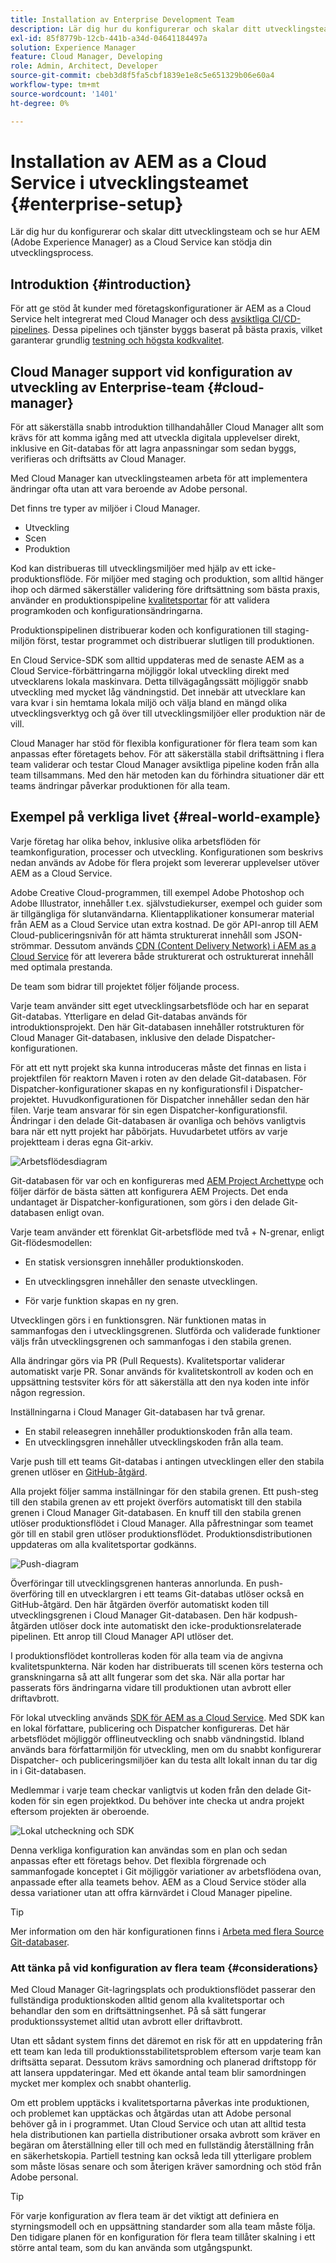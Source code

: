 ```yaml
---
title: Installation av Enterprise Development Team
description: Lär dig hur du konfigurerar och skalar ditt utvecklingsteam och se hur AEM as a Cloud Service kan stödja din utvecklingsprocess.
exl-id: 85f8779b-12cb-441b-a34d-04641184497a
solution: Experience Manager
feature: Cloud Manager, Developing
role: Admin, Architect, Developer
source-git-commit: cbeb3d8f5fa5cbf1839e1e8c5e651329b06e60a4
workflow-type: tm+mt
source-wordcount: '1401'
ht-degree: 0%

---
```


# Installation av AEM as a Cloud Service i utvecklingsteamet {#enterprise-setup}

Lär dig hur du konfigurerar och skalar ditt utvecklingsteam och se hur AEM (Adobe Experience Manager) as a Cloud Service kan stödja din utvecklingsprocess.

## Introduktion {#introduction}

För att ge stöd åt kunder med företagskonfigurationer är AEM as a Cloud Service helt integrerat med Cloud Manager och dess [avsiktliga CI/CD-pipelines](/help/implementing/cloud-manager/configuring-pipelines/introduction-ci-cd-pipelines.md). Dessa pipelines och tjänster byggs baserat på bästa praxis, vilket garanterar grundlig [testning och högsta kodkvalitet](/help/implementing/cloud-manager/code-quality-testing.md).

## Cloud Manager support vid konfiguration av utveckling av Enterprise-team {#cloud-manager}

För att säkerställa snabb introduktion tillhandahåller Cloud Manager allt som krävs för att komma igång med att utveckla digitala upplevelser direkt, inklusive en Git-databas för att lagra anpassningar som sedan byggs, verifieras och driftsätts av Cloud Manager.

Med Cloud Manager kan utvecklingsteamen arbeta för att implementera ändringar ofta utan att vara beroende av Adobe personal.

Det finns tre typer av miljöer i Cloud Manager.

* Utveckling
* Scen
* Produktion

Kod kan distribueras till utvecklingsmiljöer med hjälp av ett icke-produktionsflöde. För miljöer med staging och produktion, som alltid hänger ihop och därmed säkerställer validering före driftsättning som bästa praxis, använder en produktionspipeline [kvalitetsportar](/help/implementing/cloud-manager/custom-code-quality-rules.md) för att validera programkoden och konfigurationsändringarna.

Produktionspipelinen distribuerar koden och konfigurationen till staging-miljön först, testar programmet och distribuerar slutligen till produktionen.

En Cloud Service-SDK som alltid uppdateras med de senaste AEM as a Cloud Service-förbättringarna möjliggör lokal utveckling direkt med utvecklarens lokala maskinvara. Detta tillvägagångssätt möjliggör snabb utveckling med mycket låg vändningstid. Det innebär att utvecklare kan vara kvar i sin hemtama lokala miljö och välja bland en mängd olika utvecklingsverktyg och gå över till utvecklingsmiljöer eller produktion när de vill.

Cloud Manager har stöd för flexibla konfigurationer för flera team som kan anpassas efter företagets behov. För att säkerställa stabil driftsättning i flera team validerar och testar Cloud Manager avsiktliga pipeline koden från alla team tillsammans. Med den här metoden kan du förhindra situationer där ett teams ändringar påverkar produktionen för alla team.

## Exempel på verkliga livet {#real-world-example}

Varje företag har olika behov, inklusive olika arbetsflöden för teamkonfiguration, processer och utveckling. Konfigurationen som beskrivs nedan används av Adobe för flera projekt som levererar upplevelser utöver AEM as a Cloud Service.

Adobe Creative Cloud-programmen, till exempel Adobe Photoshop och Adobe Illustrator, innehåller t.ex. självstudiekurser, exempel och guider som är tillgängliga för slutanvändarna. Klientapplikationer konsumerar material från AEM as a Cloud Service utan extra kostnad. De gör API-anrop till AEM Cloud-publiceringsnivån för att hämta strukturerat innehåll som JSON-strömmar. Dessutom används [CDN (Content Delivery Network) i AEM as a Cloud Service](/help/implementing/dispatcher/cdn.md#content-delivery) för att leverera både strukturerat och ostrukturerat innehåll med optimala prestanda.

De team som bidrar till projektet följer följande process.

Varje team använder sitt eget utvecklingsarbetsflöde och har en separat Git-databas. Ytterligare en delad Git-databas används för introduktionsprojekt. Den här Git-databasen innehåller rotstrukturen för Cloud Manager Git-databasen, inklusive den delade Dispatcher-konfigurationen.

För att ett nytt projekt ska kunna introduceras måste det finnas en lista i projektfilen för reaktorn Maven i roten av den delade Git-databasen. För Dispatcher-konfigurationer skapas en ny konfigurationsfil i Dispatcher-projektet. Huvudkonfigurationen för Dispatcher innehåller sedan den här filen. Varje team ansvarar för sin egen Dispatcher-konfigurationsfil. Ändringar i den delade Git-databasen är ovanliga och behövs vanligtvis bara när ett nytt projekt har påbörjats. Huvudarbetet utförs av varje projektteam i deras egna Git-arkiv.

![Arbetsflödesdiagram](/help/implementing/cloud-manager/assets/team-setup1.png)

Git-databasen för var och en konfigureras med [AEM Project Archettype](https://experienceleague.adobe.com/en/docs/experience-manager-core-components/using/developing/archetype/overview) och följer därför de bästa sätten att konfigurera AEM Projects. Det enda undantaget är Dispatcher-konfigurationen, som görs i den delade Git-databasen enligt ovan.

Varje team använder ett förenklat Git-arbetsflöde med två + N-grenar, enligt Git-flödesmodellen:

* En statisk versionsgren innehåller produktionskoden.

* En utvecklingsgren innehåller den senaste utvecklingen.

* För varje funktion skapas en ny gren.

Utvecklingen görs i en funktionsgren. När funktionen matas in sammanfogas den i utvecklingsgrenen. Slutförda och validerade funktioner väljs från utvecklingsgrenen och sammanfogas i den stabila grenen.

Alla ändringar görs via PR (Pull Requests). Kvalitetsportar validerar automatiskt varje PR. Sonar används för kvalitetskontroll av koden och en uppsättning testsviter körs för att säkerställa att den nya koden inte inför någon regression.

Inställningarna i Cloud Manager Git-databasen har två grenar.

* En stabil releasegren innehåller produktionskoden från alla team.
* En utvecklingsgren innehåller utvecklingskoden från alla team.

Varje push till ett teams Git-databas i antingen utvecklingen eller den stabila grenen utlöser en [GitHub-åtgärd](/help/implementing/cloud-manager/managing-code/working-with-multiple-source-git-repositories.md#managing-code).

Alla projekt följer samma inställningar för den stabila grenen. Ett push-steg till den stabila grenen av ett projekt överförs automatiskt till den stabila grenen i Cloud Manager Git-databasen. En knuff till den stabila grenen utlöser produktionsflödet i Cloud Manager. Alla påfrestningar som teamet gör till en stabil gren utlöser produktionsflödet. Produktionsdistributionen uppdateras om alla kvalitetsportar godkänns.

![Push-diagram](/help/implementing/cloud-manager/assets/team-setup2.png)

Överföringar till utvecklingsgrenen hanteras annorlunda. En push-överföring till en utvecklargren i ett teams Git-databas utlöser också en GitHub-åtgärd. Den här åtgärden överför automatiskt koden till utvecklingsgrenen i Cloud Manager Git-databasen. Den här kodpush-åtgärden utlöser dock inte automatiskt den icke-produktionsrelaterade pipelinen. Ett anrop till Cloud Manager API utlöser det.

I produktionsflödet kontrolleras koden för alla team via de angivna kvalitetspunkterna. När koden har distribuerats till scenen körs testerna och granskningarna så att allt fungerar som det ska. När alla portar har passerats förs ändringarna vidare till produktionen utan avbrott eller driftavbrott.

För lokal utveckling används [SDK för AEM as a Cloud Service](/help/implementing/developing/introduction/aem-as-a-cloud-service-sdk.md#developing). Med SDK kan en lokal författare, publicering och Dispatcher konfigureras. Det här arbetsflödet möjliggör offlineutveckling och snabb vändningstid. Ibland används bara författarmiljön för utveckling, men om du snabbt konfigurerar Dispatcher- och publiceringsmiljöer kan du testa allt lokalt innan du tar dig in i Git-databasen.

Medlemmar i varje team checkar vanligtvis ut koden från den delade Git-koden för sin egen projektkod. Du behöver inte checka ut andra projekt eftersom projekten är oberoende.

![Lokal utcheckning och SDK](/help/implementing/cloud-manager/assets/team-setup3.png)

Denna verkliga konfiguration kan användas som en plan och sedan anpassas efter ett företags behov. Det flexibla förgrenade och sammanfogade konceptet i Git möjliggör variationer av arbetsflödena ovan, anpassade efter alla teamets behov. AEM as a Cloud Service stöder alla dessa variationer utan att offra kärnvärdet i Cloud Manager pipeline.

>[!TIP]
>
>Mer information om den här konfigurationen finns i [Arbeta med flera Source Git-databaser](https://experienceleague.adobe.com/en/docs/experience-manager-cloud-manager/content/managing-code/multiple-git-repos#managing-code).

### Att tänka på vid konfiguration av flera team {#considerations}

Med Cloud Manager Git-lagringsplats och produktionsflödet passerar den fullständiga produktionskoden alltid genom alla kvalitetsportar och behandlar den som en driftsättningsenhet. På så sätt fungerar produktionssystemet alltid utan avbrott eller driftavbrott.

Utan ett sådant system finns det däremot en risk för att en uppdatering från ett team kan leda till produktionsstabilitetsproblem eftersom varje team kan driftsätta separat. Dessutom krävs samordning och planerad driftstopp för att lansera uppdateringar. Med ett ökande antal team blir samordningen mycket mer komplex och snabbt ohanterlig.

Om ett problem upptäcks i kvalitetsportarna påverkas inte produktionen, och problemet kan upptäckas och åtgärdas utan att Adobe personal behöver gå in i programmet. Utan Cloud Service och utan att alltid testa hela distributionen kan partiella distributioner orsaka avbrott som kräver en begäran om återställning eller till och med en fullständig återställning från en säkerhetskopia. Partiell testning kan också leda till ytterligare problem som måste lösas senare och som återigen kräver samordning och stöd från Adobe personal.

>[!TIP]
>
>För varje konfiguration av flera team är det viktigt att definiera en styrningsmodell och en uppsättning standarder som alla team måste följa. Den tidigare planen för en konfiguration för flera team tillåter skalning i ett större antal team, som du kan använda som utgångspunkt.

